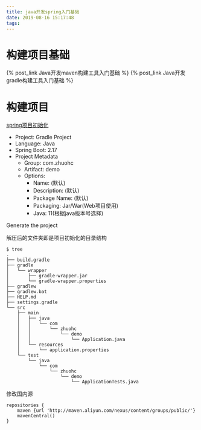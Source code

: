 ```yaml
---
title: java开发spring入门基础
date: 2019-08-16 15:17:48
tags:
---
```


# 构建项目基础
{% post_link Java开发maven构建工具入门基础 %}
{% post_link Java开发gradle构建工具入门基础 %}

# 构建项目

[spring项目初始化](https://start.spring.io/)

* Project: Gradle Project
* Language: Java
* Spring Boot: 2.17
* Project Metadata 
    * Group: com.zhuohc
    * Artifact: demo
    * Options:
        * Name: (默认)
        * Description: (默认)
        * Package Name: (默认)
        * Packaging: Jar/War(Web项目使用)
        * Java: 11(根据java版本号选择)

Generate the project

解压后的文件夹即是项目初始化的目录结构

```shell
$ tree
.
├── build.gradle
├── gradle
│   └── wrapper
│       ├── gradle-wrapper.jar
│       └── gradle-wrapper.properties
├── gradlew
├── gradlew.bat
├── HELP.md
├── settings.gradle
└── src
    ├── main
    │   ├── java
    │   │   └── com
    │   │       └── zhuohc
    │   │           └── demo
    │   │               └── Application.java
    │   └── resources
    │       └── application.properties
    └── test
        └── java
            └── com
                └── zhuohc
                    └── demo
                        └── ApplicationTests.java
```

修改国内源
``` text
repositories {
    maven {url 'http://maven.aliyun.com/nexus/content/groups/public/'}
    mavenCentral()
}
```

